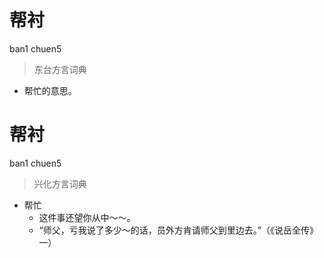 # 帮衬
ban1 chuen5
> 东台方言词典
- 帮忙的意思。

# 帮衬
ban1 chuen5
> 兴化方言词典
- 帮忙
  - 这件事还望你从中～～。
  - “师父，亏我说了多少～的话，员外方肯请师父到里边去。”（《说岳全传》一）
